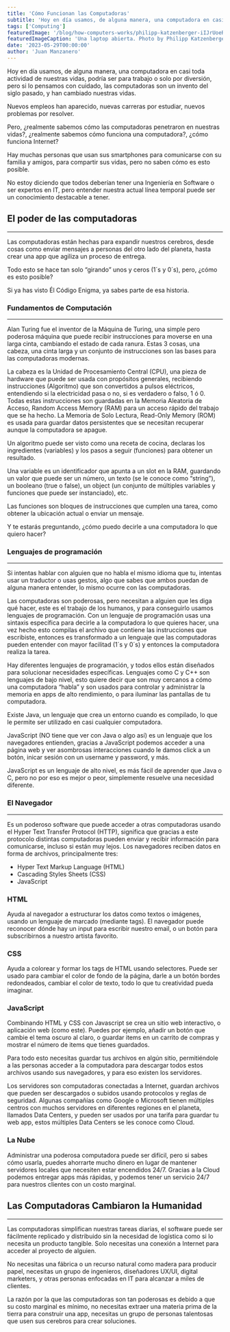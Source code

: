 ```yaml
---
title: 'Cómo Funcionan las Computadoras'
subtitle: 'Hoy en día usamos, de alguna manera, una computadora en casi toda actividad de nuestras vidas, volviéndose indispensables.'
tags: ['Computing']
featuredImage: '/blog/how-computers-works/philipp-katzenberger-iIJrUoeRoCQ-unsplash.jpg'
featuredImageCaption: 'Una laptop abierta. Photo by Philipp Katzenberger on Unsplash'
date: '2023-05-29T00:00:00'
author: 'Juan Manzanero'
---
```


Hoy en día usamos, de alguna manera, una computadora en casi toda actividad de nuestras vidas, podría ser para trabajo o solo por diversión, pero si lo pensamos con cuidado, las computadoras son un invento del siglo pasado, y han cambiado nuestras vidas.

Nuevos empleos han aparecido, nuevas carreras por estudiar, nuevos problemas por resolver.

Pero, ¿realmente sabemos cómo las computadoras penetraron en nuestras vidas?, ¿realmente sabemos cómo funciona una computadora?, ¿cómo funciona Internet?

Hay muchas personas que usan sus smartphones para comunicarse con su familia y amigos, para compartir sus vidas, pero no saben cómo es esto posible.

No estoy diciendo que todos deberían tener una Ingeniería en Software o ser expertos en IT, pero entender nuestra actual línea temporal puede ser un conocimiento destacable a tener.

## El poder de las computadoras

---

Las computadoras están hechas para expandir nuestros cerebros, desde cosas como enviar mensajes a personas del otro lado del planeta, hasta crear una app que agiliza un proceso de entrega.

Todo esto se hace tan solo “girando” unos y ceros (1´s y 0´s), pero, ¿cómo es esto posible?

Si ya has visto Él Código Enigma, ya sabes parte de esa historia.

### Fundamentos de Computación

---

Alan Turing fue el inventor de la Máquina de Turing, una simple pero poderosa máquina que puede recibir instrucciones para moverse en una larga cinta, cambiando el estado de cada ranura. Estas 3 cosas, una cabeza, una cinta larga y un conjunto de instrucciones son las bases para las computadoras modernas.

La cabeza es la Unidad de Procesamiento Central (CPU), una pieza de hardware que puede ser usada con propósitos generales, recibiendo instrucciones (Algoritmo) que son convertidos a pulsos eléctricos, entendiendo si la electricidad pasa o no, si es verdadero o falso, 1 ó 0. Todas estas instrucciones son guardadas en la Memoria Aleatoria de Acceso, Random Access Memory (RAM) para un acceso rápido del trabajo que se ha hecho. La Memoria de Solo Lectura, Read-Only Memory (ROM) es usada para guardar datos persistentes que se necesitan recuperar aunque la computadora se apague.

Un algoritmo puede ser visto como una receta de cocina, declaras los ingredientes (variables) y los pasos a seguir (funciones) para obtener un resultado.

Una variable es un identificador que apunta a un slot en la RAM, guardando un valor que puede ser un número, un texto (se le conoce como “string”), un booleano (true o false), un object (un conjunto de múltiples variables y funciones que puede ser instanciado), etc.

Las funciones son bloques de instrucciones que cumplen una tarea, como obtener la ubicación actual o enviar un mensaje.

Y te estarás preguntando, ¿cómo puedo decirle a una computadora lo que quiero hacer?

### Lenguajes de programación

---

Si intentas hablar con alguien que no habla el mismo idioma que tu, intentas usar un traductor o usas gestos, algo que sabes que ambos puedan de alguna manera entender, lo mismo ocurre con las computadoras.

Las computadoras son poderosas, pero necesitan a alguien que les diga qué hacer, este es el trabajo de los humanos, y para conseguirlo usamos lenguajes de programación. Con un lenguaje de programación usas una sintaxis específica para decirle a la computadora lo que quieres hacer, una vez hecho esto compilas el archivo que contiene las instrucciones que escribiste, entonces es transformado a un lenguaje que las computadoras pueden entender con mayor facilitad (1´s y 0´s) y entonces la computadora realiza la tarea.

Hay diferentes lenguajes de programación, y todos ellos están diseñados para solucionar necesidades específicas. Lenguajes como C y C++ son lenguajes de bajo nivel, esto quiere decir que son muy cercanos a cómo una computadora “habla” y son usados para controlar y administrar la memoria en apps de alto rendimiento, o para iluminar las pantallas de tu computadora.

Existe Java, un lenguaje que crea un entorno cuando es compilado, lo que le permite ser utilizado en casi cualquier computadora.

JavaScript (NO tiene que ver con Java o algo así) es un lenguaje que los navegadores entienden, gracias a JavaScript podemos acceder a una página web y ver asombrosas interacciones cuando le damos click a un botón, inicar sesión con un username y password, y más.

JavaScript es un lenguaje de alto nivel, es más fácil de aprender que Java o C, pero no por eso es mejor o peor, simplemente resuelve una necesidad diferente.

### El Navegador

---

Es un poderoso software que puede acceder a otras computadoras usando el Hyper Text Transfer Protocol (HTTP), significa que gracias a este protocolo distintas computadoras pueden enviar y recibir información para comunicarse, incluso si están muy lejos. Los navegadores reciben datos en forma de archivos, principalmente tres:

- Hyper Text Markup Language (HTML)
- Cascading Styles Sheets (CSS)
- JavaScript

### HTML

Ayuda al navegador a estructurar los datos como textos o imágenes, usando un lenguaje de marcado (mediante tags). El navegador puede reconocer dónde hay un input para escribir nuestro email, o un botón para subscribirnos a nuestro artista favorito.

### CSS

Ayuda a colorear y formar los tags de HTML usando selectores. Puede ser usado para cambiar el color de fondo de la página, darle a un botón bordes redondeados, cambiar el color de texto, todo lo que tu creatividad pueda imaginar.

### JavaScript

Combinando HTML y CSS con Javascript se crea un sitio web interactivo, o aplicación web (como este). Puedes por ejemplo, añadir un botón que cambie el tema oscuro al claro, o guardar items en un carrito de compras y mostrar el número de items que tienes guardados.

Para todo esto necesitas guardar tus archivos en algún sitio, permitiéndole a las personas acceder a la computadora para descargar todos estos archivos usando sus navegadores, y para eso existen los servidores.

Los servidores son computadoras conectadas a Internet, guardan archivos que pueden ser descargados o subidos usando protocolos y reglas de seguridad. Algunas compañías como Google o Microsoft tienen múltiples centros con muchos servidores en diferentes regiones en el planeta, llamados Data Centers, y pueden ser usados por una tarifa para guardar tu web app, estos múltiples Data Centers se les conoce como Cloud.

### La Nube

Administrar una poderosa computadora puede ser difícil, pero si sabes cómo usarla, puedes ahorrarte mucho dinero en lugar de mantener servidores locales que necesiten estar encendidos 24/7. Gracias a la Cloud podemos entregar apps más rápidas, y podemos tener un servicio 24/7 para nuestros clientes con un costo marginal.

## Las Computadoras Cambiaron la Humanidad

---

Las computadoras simplifican nuestras tareas diarias, el software puede ser fácilmente replicado y distribuido sin la necesidad de logística como si lo necesita un producto tangible. Solo necesitas una conexión a Internet para acceder al proyecto de alguien.

No necesitas una fábrica o un recurso natural como madera para producir papel, necesitas un grupo de ingenieros, diseñadores UX/UI, digital marketers, y otras personas enfocadas en IT para alcanzar a miles de clientes.

La razón por la que las computadoras son tan poderosas es debido a que su costo marginal es mínimo, no necesitas extraer una materia prima de la tierra para construir una app, necesitas un grupo de personas talentosas que usen sus cerebros para crear soluciones.
